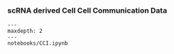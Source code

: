 ### scRNA derived Cell Cell Communication Data
```{toctree}
---
maxdepth: 2
---
notebooks/CCI.ipynb
```